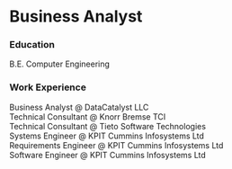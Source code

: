 # Business Analyst

### Education
B.E. Computer Engineering

### Work Experience
Business Analyst @ DataCatalyst LLC <br>
Technical Consultant @ Knorr Bremse TCI <br>
Technical Consultant @ Tieto Software Technologies <br>
Systems Engineer @ KPIT Cummins Infosystems Ltd <br>
Requirements Engineer @ KPIT Cummins Infosystems Ltd <br>
Software Engineer @ KPIT Cummins Infosystems Ltd 
